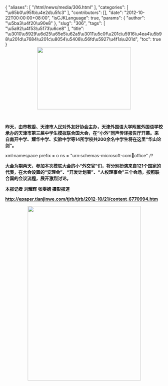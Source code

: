 {
    "aliases": [
        "/html/news/media/306.html"
    ],
    "categories": [
        "\u65b0\u95fb\u4e2d\u5fc3"
    ],
    "contributors": [],
    "date": "2012-10-22T00:00:00+08:00",
    "isCJKLanguage": true,
    "params": {
        "author": "\u5ba3\u4f20\u90e8"
    },
    "slug": "306",
    "tags": [
        "\u5a92\u4f53\u5173\u6ce8"
    ],
    "title": "\u3010\u5929\u6d25\u65e5\u62a5\u3011\u5c0f\u201c\u5916\u4ea4\u5b98\u201d\u7684\u201c\u8054\u5408\u56fd\u5927\u4f1a\u201d",
    "toc": true
}
**<img
    src="https://cdn.tfls.online/mirror/full/2fc7c9a3c47875e381d3a1bbc904a6fe7cadcdd8.jpg"
    style="display:block;margin-left:auto;margin-right:auto;"
    decoding="async"
    fetchpriority="auto"
    loading="lazy"
    height="199"
    width="300"
/>**

 

**昨天，由市教委、天津市人民对外友好协会主办，天津外国语大学附属外国语学校承办的天津市第三届中学生模拟联合国大会，在“小外”同声传译报告厅开幕。来自南开中学、耀华中学、实验中学等14所学校共200余名中学生将在这里“华山论剑”。**

xml:namespace prefix = o ns = "urn:schemas-microsoft-com:office:office" /?

**大会为期两天，参加本次模联大会的小“外交官”们，将分别扮演来自121个国家的代表，在大会设置的“安理会”、“开发计划署”、“人权理事会”三个会场，按照联合国的会议流程，展开激烈讨论。**

**本报记者 刘耀辉 张雯婧 摄影报道**

**<http://epaper.tianjinwe.com/tjrb/tjrb/2012-10/21/content_6770994.htm>**

**<img
    src="https://cdn.tfls.online/mirror/full/d0f1d4849148a6ffce1d2c1a077aeda5c3c20b04.jpg"
    style="display:block;margin-left:auto;margin-right:auto;"
    decoding="async"
    fetchpriority="auto"
    loading="lazy"
    height="558"
    width="361"
/>**

